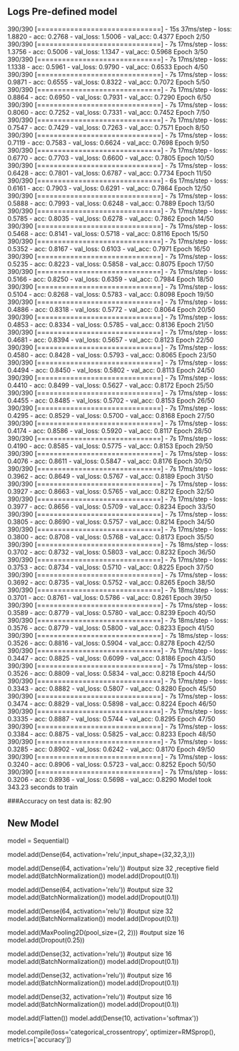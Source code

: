 ## Logs Pre-defined model
390/390 [==============================] - 15s 37ms/step - loss: 1.8820 - acc: 0.2768 - val_loss: 1.5006 - val_acc: 0.4377
Epoch 2/50
390/390 [==============================] - 7s 17ms/step - loss: 1.3756 - acc: 0.5006 - val_loss: 1.1347 - val_acc: 0.5968
Epoch 3/50
390/390 [==============================] - 7s 17ms/step - loss: 1.1338 - acc: 0.5961 - val_loss: 0.9790 - val_acc: 0.6533
Epoch 4/50
390/390 [==============================] - 7s 17ms/step - loss: 0.9871 - acc: 0.6555 - val_loss: 0.8322 - val_acc: 0.7072
Epoch 5/50
390/390 [==============================] - 7s 17ms/step - loss: 0.8864 - acc: 0.6950 - val_loss: 0.7931 - val_acc: 0.7290
Epoch 6/50
390/390 [==============================] - 7s 17ms/step - loss: 0.8060 - acc: 0.7252 - val_loss: 0.7331 - val_acc: 0.7452
Epoch 7/50
390/390 [==============================] - 7s 17ms/step - loss: 0.7547 - acc: 0.7429 - val_loss: 0.7263 - val_acc: 0.7571
Epoch 8/50
390/390 [==============================] - 7s 17ms/step - loss: 0.7119 - acc: 0.7583 - val_loss: 0.6624 - val_acc: 0.7698
Epoch 9/50
390/390 [==============================] - 7s 17ms/step - loss: 0.6770 - acc: 0.7703 - val_loss: 0.6600 - val_acc: 0.7805
Epoch 10/50
390/390 [==============================] - 7s 17ms/step - loss: 0.6428 - acc: 0.7801 - val_loss: 0.6787 - val_acc: 0.7734
Epoch 11/50
390/390 [==============================] - 6s 17ms/step - loss: 0.6161 - acc: 0.7903 - val_loss: 0.6291 - val_acc: 0.7864
Epoch 12/50
390/390 [==============================] - 7s 17ms/step - loss: 0.5888 - acc: 0.7993 - val_loss: 0.6248 - val_acc: 0.7889
Epoch 13/50
390/390 [==============================] - 7s 17ms/step - loss: 0.5785 - acc: 0.8035 - val_loss: 0.6278 - val_acc: 0.7862
Epoch 14/50
390/390 [==============================] - 7s 17ms/step - loss: 0.5468 - acc: 0.8141 - val_loss: 0.5718 - val_acc: 0.8116
Epoch 15/50
390/390 [==============================] - 7s 17ms/step - loss: 0.5352 - acc: 0.8167 - val_loss: 0.6103 - val_acc: 0.7971
Epoch 16/50
390/390 [==============================] - 7s 17ms/step - loss: 0.5235 - acc: 0.8223 - val_loss: 0.5858 - val_acc: 0.8075
Epoch 17/50
390/390 [==============================] - 7s 17ms/step - loss: 0.5166 - acc: 0.8250 - val_loss: 0.6359 - val_acc: 0.7984
Epoch 18/50
390/390 [==============================] - 7s 17ms/step - loss: 0.5104 - acc: 0.8268 - val_loss: 0.5783 - val_acc: 0.8098
Epoch 19/50
390/390 [==============================] - 7s 17ms/step - loss: 0.4886 - acc: 0.8318 - val_loss: 0.5772 - val_acc: 0.8064
Epoch 20/50
390/390 [==============================] - 7s 17ms/step - loss: 0.4853 - acc: 0.8334 - val_loss: 0.5785 - val_acc: 0.8136
Epoch 21/50
390/390 [==============================] - 7s 17ms/step - loss: 0.4681 - acc: 0.8394 - val_loss: 0.5657 - val_acc: 0.8123
Epoch 22/50
390/390 [==============================] - 7s 17ms/step - loss: 0.4580 - acc: 0.8428 - val_loss: 0.5793 - val_acc: 0.8065
Epoch 23/50
390/390 [==============================] - 7s 17ms/step - loss: 0.4494 - acc: 0.8450 - val_loss: 0.5802 - val_acc: 0.8113
Epoch 24/50
390/390 [==============================] - 7s 17ms/step - loss: 0.4410 - acc: 0.8499 - val_loss: 0.5627 - val_acc: 0.8172
Epoch 25/50
390/390 [==============================] - 7s 17ms/step - loss: 0.4455 - acc: 0.8485 - val_loss: 0.5702 - val_acc: 0.8153
Epoch 26/50
390/390 [==============================] - 7s 17ms/step - loss: 0.4295 - acc: 0.8529 - val_loss: 0.5700 - val_acc: 0.8168
Epoch 27/50
390/390 [==============================] - 7s 17ms/step - loss: 0.4174 - acc: 0.8586 - val_loss: 0.5920 - val_acc: 0.8117
Epoch 28/50
390/390 [==============================] - 7s 17ms/step - loss: 0.4190 - acc: 0.8585 - val_loss: 0.5775 - val_acc: 0.8153
Epoch 29/50
390/390 [==============================] - 7s 17ms/step - loss: 0.4076 - acc: 0.8611 - val_loss: 0.5847 - val_acc: 0.8176
Epoch 30/50
390/390 [==============================] - 7s 17ms/step - loss: 0.3962 - acc: 0.8649 - val_loss: 0.5767 - val_acc: 0.8189
Epoch 31/50
390/390 [==============================] - 7s 17ms/step - loss: 0.3927 - acc: 0.8663 - val_loss: 0.5765 - val_acc: 0.8212
Epoch 32/50
390/390 [==============================] - 7s 17ms/step - loss: 0.3977 - acc: 0.8656 - val_loss: 0.5709 - val_acc: 0.8234
Epoch 33/50
390/390 [==============================] - 7s 17ms/step - loss: 0.3805 - acc: 0.8690 - val_loss: 0.5757 - val_acc: 0.8214
Epoch 34/50
390/390 [==============================] - 7s 17ms/step - loss: 0.3800 - acc: 0.8708 - val_loss: 0.5768 - val_acc: 0.8173
Epoch 35/50
390/390 [==============================] - 7s 18ms/step - loss: 0.3702 - acc: 0.8732 - val_loss: 0.5803 - val_acc: 0.8232
Epoch 36/50
390/390 [==============================] - 7s 17ms/step - loss: 0.3753 - acc: 0.8734 - val_loss: 0.5710 - val_acc: 0.8225
Epoch 37/50
390/390 [==============================] - 7s 17ms/step - loss: 0.3692 - acc: 0.8735 - val_loss: 0.5752 - val_acc: 0.8265
Epoch 38/50
390/390 [==============================] - 7s 18ms/step - loss: 0.3701 - acc: 0.8761 - val_loss: 0.5786 - val_acc: 0.8261
Epoch 39/50
390/390 [==============================] - 7s 17ms/step - loss: 0.3589 - acc: 0.8779 - val_loss: 0.5780 - val_acc: 0.8239
Epoch 40/50
390/390 [==============================] - 7s 18ms/step - loss: 0.3576 - acc: 0.8779 - val_loss: 0.5800 - val_acc: 0.8233
Epoch 41/50
390/390 [==============================] - 7s 18ms/step - loss: 0.3526 - acc: 0.8816 - val_loss: 0.5904 - val_acc: 0.8278
Epoch 42/50
390/390 [==============================] - 7s 17ms/step - loss: 0.3447 - acc: 0.8825 - val_loss: 0.6099 - val_acc: 0.8186
Epoch 43/50
390/390 [==============================] - 7s 17ms/step - loss: 0.3526 - acc: 0.8809 - val_loss: 0.5834 - val_acc: 0.8218
Epoch 44/50
390/390 [==============================] - 7s 17ms/step - loss: 0.3343 - acc: 0.8882 - val_loss: 0.5807 - val_acc: 0.8280
Epoch 45/50
390/390 [==============================] - 7s 17ms/step - loss: 0.3474 - acc: 0.8829 - val_loss: 0.5898 - val_acc: 0.8224
Epoch 46/50
390/390 [==============================] - 7s 17ms/step - loss: 0.3335 - acc: 0.8887 - val_loss: 0.5744 - val_acc: 0.8295
Epoch 47/50
390/390 [==============================] - 7s 17ms/step - loss: 0.3384 - acc: 0.8875 - val_loss: 0.5825 - val_acc: 0.8233
Epoch 48/50
390/390 [==============================] - 7s 17ms/step - loss: 0.3285 - acc: 0.8902 - val_loss: 0.6242 - val_acc: 0.8170
Epoch 49/50
390/390 [==============================] - 7s 17ms/step - loss: 0.3240 - acc: 0.8906 - val_loss: 0.5723 - val_acc: 0.8252
Epoch 50/50
390/390 [==============================] - 7s 17ms/step - loss: 0.3206 - acc: 0.8936 - val_loss: 0.5698 - val_acc: 0.8290
Model took 343.23 seconds to train  

###Accuracy on test data is: 82.90


## New Model


model = Sequential()

model.add(Dense(64, activation='relu',input_shape=(32,32,3,)))

model.add(Dense(64, activation='relu'))  #output size 32  ,receptive field
model.add(BatchNormalization())
model.add(Dropout(0.1))
 
model.add(Dense(64, activation='relu'))  #output size 32
model.add(BatchNormalization())
model.add(Dropout(0.1))

model.add(Dense(64, activation='relu'))  #output size 32
model.add(BatchNormalization())
model.add(Dropout(0.1))

model.add(MaxPooling2D(pool_size=(2, 2)))  #output size 16
model.add(Dropout(0.25))

model.add(Dense(32, activation='relu'))  #output size 16
model.add(BatchNormalization())
model.add(Dropout(0.1))

model.add(Dense(32, activation='relu'))  #output size 16
model.add(BatchNormalization())
model.add(Dropout(0.1))

model.add(Dense(32, activation='relu'))  #output size 16
model.add(BatchNormalization())
model.add(Dropout(0.1))

model.add(Flatten())
model.add(Dense(10, activation='softmax'))


model.compile(loss='categorical_crossentropy',
              optimizer=RMSprop(),
              metrics=['accuracy'])



